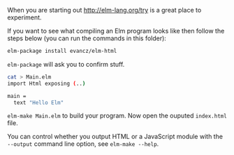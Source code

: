 When you are starting out http://elm-lang.org/try is a great place to experiment.

If you want to see what compiling an Elm program looks like then follow the
steps below (you can run the commands in this folder):

```sh
elm-package install evancz/elm-html
```

`elm-package` will ask you to confirm stuff.

```sh
cat > Main.elm
import Html exposing (..)

main =
  text "Hello Elm"
```

`elm-make Main.elm` to build your program. Now open the ouputed `index.html`
file.

You can control whether you output HTML or a JavaScript module with the
`--output` command line option, see `elm-make --help`.
